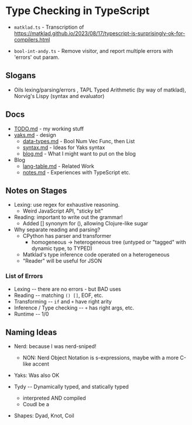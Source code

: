 Type Checking in TypeScript
===========================

- `matklad.ts` - Transcription of
  <https://matklad.github.io/2023/08/17/typescript-is-surprisingly-ok-for-compilers.html>

- `bool-int-andy.ts` - Remove visitor, and report multiple errors with 'errors'
  out param.

## Slogans

- Oils lexing/parsing/errors , TAPL Typed Arithmetic (by way of matklad),
  Norvig's Lispy (syntax and evaluator)

## Docs

- [TODO.md](TODO.md) - my working stuff
- [yaks.md](yaks.md) - design
  - [data-types.md](design.md) - Bool Num Vec Func, then List
  - [syntax.md](syntax.md) - Ideas for Yaks syntax
  - [blog.md](blog.md) - What I might want to put on the blog
- Blog
  - [lang-table.md](lang-table.md) - Related Work
  - [notes.md](notes.md) - Experiences with TypeScript etc.

## Notes on Stages

- Lexing: use regex for exhaustive reasoning.
  - Weird JavaScript API, "sticky bit"
- Reading: important to write out the grammar!
  - Added [] synonym for (), allowing Clojure-like sugar
- Why separate reading and parsing?
  - CPython has parser and transformer
    - homogeneous -> heterogeneous tree (untyped or "tagged" with dynamic type,
      to TYPED)
  - Matklad's type inference code operated on a heterogeneous
  - "Reader" will be useful for JSON

### List of Errors

- Lexing -- there are no errors - but BAD uses
- Reading -- matching `() []`, EOF, etc.
- Transforming -- `if` and `+` have right arity
- Inference / Type checking -- `+` has right args, etc.
- Runtime -- 1/0


## Naming Ideas

- Nerd: because I was nerd-sniped!
  - NON: Nerd Object Notation is s-expressions, maybe with a more C-like accent

- Yaks: Was also OK

- Tydy -- Dynamically typed, and statically typed
  - interpreted AND compiled
  - Coudl be a

- Shapes: Dyad, Knot, Coil

